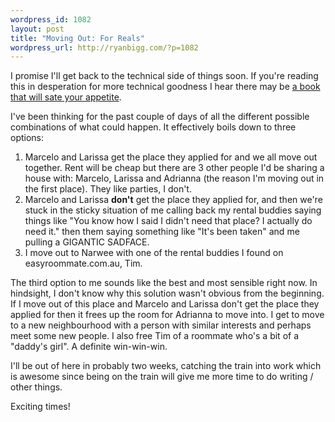 ```yaml
--- 
wordpress_id: 1082
layout: post
title: "Moving Out: For Reals"
wordpress_url: http://ryanbigg.com/?p=1082
---
```

I promise I'll get back to the technical side of things soon. If you're reading this in desperation for more technical goodness I hear there may be <a href="http://manning.com/katz">a book that will sate your appetite</a>.

I've been thinking for the past couple of days of all the different possible combinations of what could happen. It effectively boils down to three options:

<ol>
  <li>Marcelo and Larissa get the place they applied for and we all move out together. Rent will be cheap but there are 3 other people I'd be sharing a house with: Marcelo, Larissa and Adrianna (the reason I'm moving out in the first place). They like parties, I don't.</li>
  <li>Marcelo and Larissa <strong>don't</strong> get the place they applied for, and then we're stuck in the sticky situation of me calling back my rental buddies saying things like "You know how I said I didn't need that place? I actually do need it." then them saying something like "It's been taken" and me pulling a GIGANTIC SADFACE.</li>
  <li>I move out to Narwee with one of the rental buddies I found on easyroommate.com.au, Tim.</li>
</ol>
The third option to me sounds like the best and most sensible right now. In hindsight, I don't know why this solution wasn't obvious from the beginning. If I move out of this place and Marcelo and Larissa don't get the place they applied for then it frees up the room for Adrianna to move into. I get to move to a new neighbourhood with a person with similar interests and perhaps meet some new people. I also free Tim of a roommate who's a bit of a "daddy's girl". A definite win-win-win.

I'll be out of here in probably two weeks, catching the train into work which is awesome since being on the train will give me more time to do writing / other things. 

Exciting times!
